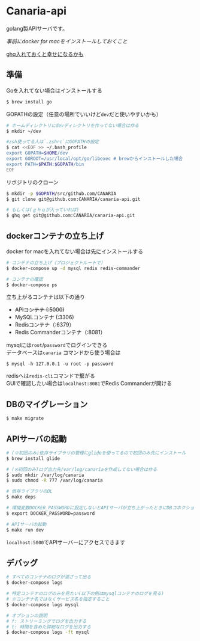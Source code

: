 # Canaria-api

golang製APIサーバです。

*事前にdocker for macをインストールしておくこと*

[ghq入れておくと幸せになるかも](http://suzumi.hatenablog.com/entry/2016/10/27/130338)

## 準備

Goを入れてない場合はインストールする
```sh
$ brew install go
```

GOPATHの設定（任意の場所でいいけど`dev`だと使いやすいかも）
```sh
# ホームディレクトリにdevディレクトリを作ってない場合は作る
$ mkdir ~/dev

#zsh使ってる人は`.zshrc`にGOPATHの設定
$ cat <<EOF >> ~/.bash_profile
export GOPATH=$HOME/dev
export GOROOT=/usr/local/opt/go/libexec # brewからインストールした場合
export PATH=$PATH:$GOPATH/bin
EOF
```

リポジトリのクローン
```sh
$ mkdir -p $GOPATH/src/github.com/CANARIA
$ git clone git@github.com:CANARIA/canaria-api.git

# もしくは(ｇｈｑが入っていれば)
$ ghq get git@github.com:CANARIA/canaria-api.git
```

## dockerコンテナの立ち上げ

docker for macを入れてない場合は先にインストールする

```sh
# コンテナの立ち上げ（プロジェクトルートで）
$ docker-compose up -d mysql redis redis-commander

# コンテナの確認
$ docker-compose ps
```

立ち上がるコンテナは以下の通り
- <s>APIコンテナ (:5000)</s>
- MySQLコンテナ (:3306)
- Redisコンテナ（:6379）
- Redis Commanderコンテナ（:8081）

mysqlには`root`/`password`でログインできる<br>
データベースは`canaria`
コマンドから使う場合は
```
$ mysql -h 127.0.0.1 -u root -p password
```

redisへは`redis-cli`コマンドで繋がる<br>
GUIで確認したい場合は`localhost:8081`でRedis Commanderが開ける


## DBのマイグレーション
```sh
$ make migrate
```

## APIサーバの起動

```sh
# (※初回のみ)依存ライブラリの管理にglideを使ってるので初回のみ先にインストール
$ brew install glide

# (※初回のみ)ログ出力先/var/log/canariaを作成してない場合は作る
$ sudo mkdir /var/log/canaria
$ sudo chmod -R 777 /var/log/canaria

# 依存ライブラリのDL
$ make deps

# 環境変数DOCKER_PASSWORDに設定しないとAPIサーバが立ち上がったときにDBコネクションエラーが出る
$ export DOCKER_PASSWORD=password

# APIサーバの起動
$ make run dev
```

`localhost:5000`でAPIサーバーにアクセスできます

## デバッグ

```sh
# すべてのコンテナのログが混ざって出る
$ docker-compose logs

# 特定コンテナのログのみを見たい(以下の例はmysqlコンテナのログを見る)
# ※コンテナ名ではなくサービス名を指定すること
$ docker-compose logs mysql

# オプションの説明
# f: ストリーミングでログを出力する
# t: 時間を含めた詳細なログを出力する
$ docker-compose logs -ft mysql
```


